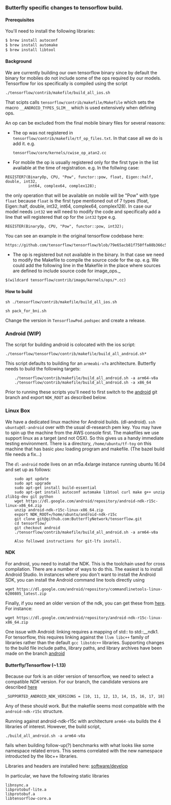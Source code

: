 ### Butterfly specific changes to tensorflow build.

#### Prerequisites

You'll need to install the following libraries:

```bash
$ brew install autoconf
$ brew install automake
$ brew install libtool
```

#### Background 

We are currently building our own tensorflow binary since by default the binary for mobiles do not include some of the ops required by our models.
Tensorflow for ios specifically is compiled using the script 

```
./tensorflow/contrib/makefile/build_all_ios.sh
```
That scipts calls `tensorflow/contrib/makefile/Makefile` which sets the macro `__ANDROID_TYPES_SLIM__` which is used extensively when defining ops.

An op can be excluded from the final mobile binary files for several reasons:

- The op was not registered in `tensorflow/contrib/makefile/tf_op_files.txt`. 
  In that case all we do is add it. e.g.
  ```
  tensorflow/core/kernels/cwise_op_atan2.cc
  ```
  
- For mobile the op is usually registered only for the first type in the list available at the time of registration. 
  e.g. In the follwing case:
```
REGISTER7(BinaryOp, CPU, "Pow", functor::pow, float, Eigen::half, double, int32,
          int64, complex64, complex128);
```

the only operation that will be available on mobile will be "Pow" with type `float` because `float` is the first type mentioned out of 7 types (float, Eigen::half, double, int32,
          int64, complex64, complex128). In case our model needs `int32` we will need to modify the code and specifically add a line that will registered that op for the `int32` type e.g.

```
REGISTER(BinaryOp, CPU, "Pow", functor::pow, int32);
```

You can see an example in the original tensorflow codebase here:
```
https://github.com/tensorflow/tensorflow/blob/79e65acb81f750ffa88b366c566646d48d16c574/tensorflow/core/kernels/cwise_op_mul_1.cc#L23
```


- The op is registered but not available in the binary. 
In that case we need to modify the Makefile to compile the source code for the op.
e.g. We could add the following line in the Makefile in the place where sources are defined to include source code for image_ops._
```
$(wildcard tensorflow/contrib/image/kernels/ops/*.cc)
```

#### How to build

```
sh ./tensorflow/contrib/makefile/build_all_ios.sh
```

```
sh pack_for_bni.sh
```

Change the version in `TensorflowPod.podspec` and create a release.

### Android (WIP)

The script for building android is colocated with the ios script:
```
./tensorflow/tensorflow/contrib/makefile/build_all_android.sh*
```
This script defaults to building for an `armeabi-v7a` architecture.
Butterfly needs to build the following targets:

```
    ./tensorflow/contrib/makefile/build_all_android.sh -a arm64-v8a
    ./tensorflow/contrib/makefile/build_all_android.sh -a x86_64
```
Prior to running these scripts you'll need to first switch to the 
[android](https://github.com/ButterflyNetwork/tensorflow/tree/android) git branch and 
export `NDK_ROOT` as described below.

### Linux Box

We have a dedicated linux machine for Android builds. (dl-android). `ssh ubuntu@dl-android` 
over with
the usual dl-research pem key. You may have to spin up the machine from the AWS console
first.
The makefiles we use support linux as a target (and not OSX). So this gives
us a handy immediate testing environment. There is a directory, `/home/ubuntu/tf-toy`
on this machine that has basic `pbmz` loading program and makefile. (The bazel build file
needs a fix...)

The `dl-android` node lives on an m5a.4xlarge
instance running ubuntu 16.04 and set up as follows:
```
    sudo apt update
    sudo apt upgrade
    sudo apt-get install build-essential
    sudo apt-get install autoconf automake libtool curl make g++ unzip zlib1g-dev git python
    wget https://dl.google.com/android/repository/android-ndk-r15c-linux-x86_64.zip
    unzip android-ndk-r15c-linux-x86_64.zip 
    export NDK_ROOT=/home/ubuntu/android-ndk-r15c
    git clone git@github.com:ButterflyNetwork/tensorflow.git
    cd tensorflow/
    git checkout android
    ./tensorflow/contrib/makefile/build_all_android.sh -a arm64-v8a

    Also followed instructions for git-lfs install.
```

#### NDK

For android, you need to install the NDK. This is the toolchain used for
cross compilation. There are a number
of ways to do this.  The easiest is to install Android Studio.
In instances where you don't want to install the Android SDK,
you can install the Android command line tools
directly using  
```
wget https://dl.google.com/android/repository/commandlinetools-linux-6200805_latest.zip
```

Finally, if you need an older version of the ndk, you can get these 
from [here](https://developer.android.com/ndk/downloads/older_releases).
For instance:
```
wget https://dl.google.com/android/repository/android-ndk-r15c-linux-x86_64.zip
```
One issue with Android: linking requires a mapping of std:: to
 std::__ndk1. For tensorflow, this requires linking against the
 `llvm libc++` family of libraries rather than the default `gcc libstdc++`
 libraries. Supporting changes to the build file include paths, library paths,
 and library archives have been made on the branch
 [android](https://github.com/ButterflyNetwork/tensorflow/tree/android) 

#### Butterfly/Tensorflow (~1.13)
 
Because our fork is an older version of 
tensorflow, we need to select a compatible $NDK$ version.
For our branch, the candidate versions
are described 
[here](https://github.com/ButterflyNetwork/tensorflow/blob/5f94511e57d55d6fbe840f117b8fec3f77f6aa44/configure.py#L46)
```
_SUPPORTED_ANDROID_NDK_VERSIONS = [10, 11, 12, 13, 14, 15, 16, 17, 18]
```
Any of these should work. But the makefile seems most compatible with
the `android-ndk-r15c` structure.

Running against android-ndk-r15c with architecture `arm64-v8a` builds
the 4 libraries of interest. However, the build script,
 ```
./build_all_android.sh -a arm64-v8a
```
fails when building follow-up(?) benchmarks with what looks like some
namespace related errors. This seems correlated with the new namespace introducted by the 
libc++ libraries.

Libraries and headers are installed here:
[software/develop](https://github.com/ButterflyNetwork/software/tree/develop/host/3rdParty/tensorflow-1.13.2)
 
In particular, we have the following static libraries
```
libnsync.a
libprotobuf-lite.a
libprotobuf.a
libtensorflow-core.a
```
